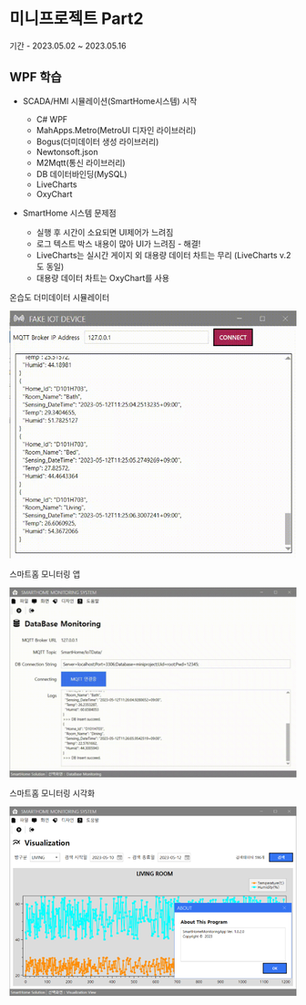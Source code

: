 # 미니프로젝트 Part2
기간 - 2023.05.02 ~ 2023.05.16

## WPF 학습
- SCADA/HMI 시뮬레이션(SmartHome시스템) 시작
	- C# WPF
	- MahApps.Metro(MetroUI 디자인 라이브러리)
	- Bogus(더미데이터 생성 라이브러리)
	- Newtonsoft.json
	- M2Mqtt(통신 라이브러리)
	- DB 데이터바인딩(MySQL)
	- LiveCharts
	- OxyChart

- SmartHome 시스템 문제점
	- 실행 후 시간이 소요되면 UI제어가 느려짐
	- 로그 텍스트 박스 내용이 많아 UI가 느려짐 - 해결!
	- LiveCharts는 실시간 게이지 외 대용량 데이터 차트는 무리 (LiveCharts v.2도 동일)
	- 대용량 데이터 차트는 OxyChart를 사용

온습도 더미데이터 시뮬레이터

<img src="https://github.com/MFGangP/Mini-Projects/blob/main/images/smarthome_publisher.gif?raw=true" width="640" />	

스마트홈 모니터링 앱

<img src="https://github.com/MFGangP/Mini-Projects/blob/main/images/smarthome_monitor1.gif?raw=true" width="640" />

스마트홈 모니터링 시각화

<img src="https://github.com/MFGangP/Mini-Projects/blob/main/images/smarthome_monitor2.png?raw=true" width="640" />

